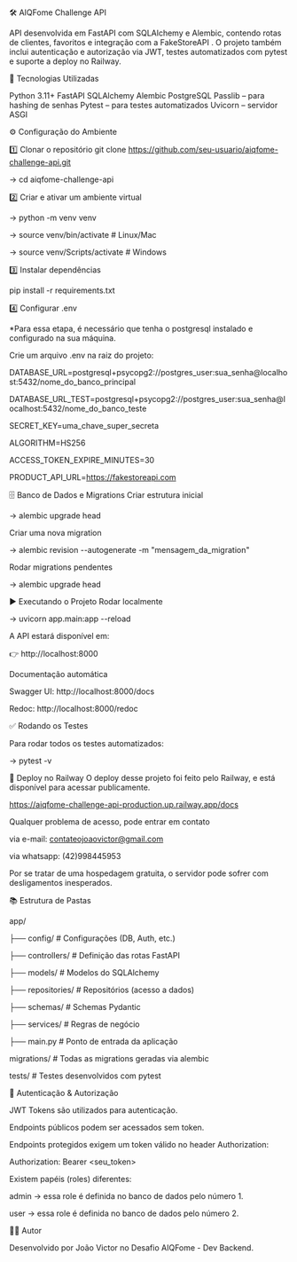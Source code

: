 🛠️ AIQFome Challenge API

API desenvolvida em FastAPI com SQLAlchemy e Alembic, contendo rotas de clientes, favoritos e integração com a FakeStoreAPI
.
O projeto também inclui autenticação e autorização via JWT, testes automatizados com pytest e suporte a deploy no Railway.

📌 Tecnologias Utilizadas

Python 3.11+
FastAPI
SQLAlchemy
Alembic
PostgreSQL
Passlib
 – para hashing de senhas
Pytest
 – para testes automatizados
Uvicorn
 – servidor ASGI

⚙️ Configuração do Ambiente

1️⃣ Clonar o repositório
git clone https://github.com/seu-usuario/aiqfome-challenge-api.git

-> cd aiqfome-challenge-api

2️⃣ Criar e ativar um ambiente virtual

-> python -m venv venv

-> source venv/bin/activate           # Linux/Mac

-> source venv/Scripts/activate       # Windows

3️⃣ Instalar dependências

pip install -r requirements.txt

4️⃣ Configurar .env

*Para essa etapa, é necessário que tenha o postgresql instalado e configurado na sua máquina.

Crie um arquivo .env na raiz do projeto:

DATABASE_URL=postgresql+psycopg2://postgres_user:sua_senha@localhost:5432/nome_do_banco_principal

DATABASE_URL_TEST=postgresql+psycopg2://postgres_user:sua_senha@localhost:5432/nome_do_banco_teste

SECRET_KEY=uma_chave_super_secreta

ALGORITHM=HS256

ACCESS_TOKEN_EXPIRE_MINUTES=30

PRODUCT_API_URL=https://fakestoreapi.com

🗄️ Banco de Dados e Migrations
Criar estrutura inicial

-> alembic upgrade head

Criar uma nova migration

-> alembic revision --autogenerate -m "mensagem_da_migration"

Rodar migrations pendentes

-> alembic upgrade head


▶️ Executando o Projeto
Rodar localmente

-> uvicorn app.main:app --reload


A API estará disponível em:

👉 http://localhost:8000

Documentação automática

Swagger UI: http://localhost:8000/docs

Redoc: http://localhost:8000/redoc

✅ Rodando os Testes

Para rodar todos os testes automatizados:

-> pytest -v

🚀 Deploy no Railway
O deploy desse projeto foi feito pelo Railway, e está disponível para acessar publicamente.

https://aiqfome-challenge-api-production.up.railway.app/docs

Qualquer problema de acesso, pode entrar em contato

via e-mail: contateojoaovictor@gmail.com

via whatsapp: (42)998445953

Por se tratar de uma hospedagem gratuita, o servidor pode sofrer com desligamentos inesperados.

📚 Estrutura de Pastas

app/

├── config/              # Configurações (DB, Auth, etc.)

├── controllers/         # Definição das rotas FastAPI

├── models/              # Modelos do SQLAlchemy

├── repositories/        # Repositórios (acesso a dados)

├── schemas/             # Schemas Pydantic

├── services/            # Regras de negócio

├── main.py              # Ponto de entrada da aplicação

migrations/              # Todas as migrations geradas via alembic

tests/                   # Testes desenvolvidos com pytest


🔐 Autenticação & Autorização

JWT Tokens são utilizados para autenticação.

Endpoints públicos podem ser acessados sem token.

Endpoints protegidos exigem um token válido no header Authorization:

Authorization: Bearer <seu_token>


Existem papéis (roles) diferentes:

admin → essa role é definida no banco de dados pelo número 1.

user → essa role é definida no banco de dados pelo número 2.

👨‍💻 Autor

Desenvolvido por João Victor no Desafio AIQFome - Dev Backend.
